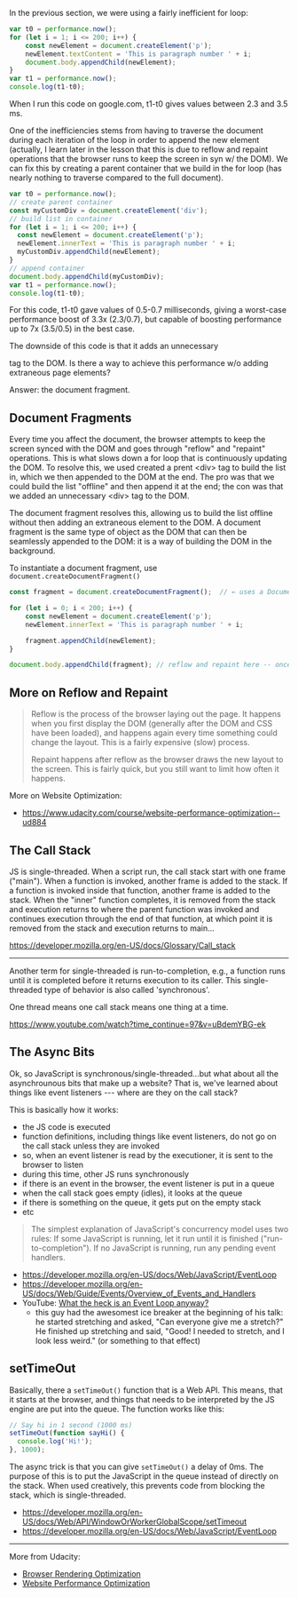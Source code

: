 In the previous section, we were using a fairly inefficient for loop:
```js
var t0 = performance.now();
for (let i = 1; i <= 200; i++) {
    const newElement = document.createElement('p');
    newElement.textContent = 'This is paragraph number ' + i;
    document.body.appendChild(newElement);
}
var t1 = performance.now();
console.log(t1-t0);
```

When I run this code on google.com, t1-t0 gives values between 2.3 and 3.5 ms.

One of the inefficiencies stems from having to traverse the document during each
iteration of the loop in order to append the new element (actually, I learn later in the
lesson that this is due to reflow and repaint operations that the browser runs to keep the 
screen in syn w/ the DOM).  We can fix this by
creating a parent container that we build in the for loop (has nearly nothing to traverse compared
to the full document).

```js
var t0 = performance.now();
// create parent container
const myCustomDiv = document.createElement('div');
// build list in container
for (let i = 1; i <= 200; i++) {
  const newElement = document.createElement('p');
  newElement.innerText = 'This is paragraph number ' + i;
  myCustomDiv.appendChild(newElement);
}
// append container
document.body.appendChild(myCustomDiv);
var t1 = performance.now();
console.log(t1-t0);
```

For this code, t1-t0 gave values of 0.5-0.7 milliseconds, giving a worst-case performance boost of 3.3x (2.3/0.7),
but capable of boosting performance up to 7x (3.5/0.5) in the best case.

The downside of this code is that it adds an unnecessary <div> tag to the DOM.  Is there a way to 
achieve this performance w/o adding extraneous page elements?

Answer: the document fragment.

## Document Fragments
Every time you affect the document, the browser attempts to keep the screen synced with the DOM and goes 
through "reflow" and "repaint" operations.  This is what slows down a for loop that is continuously
updating the DOM.  To resolve this, we used created a prent \<div> tag to build the list in, which we 
then appended to the DOM at the end.  The pro was that we could build the list "offline" and then append
it at the end; the con was that we added an unnecessary \<div> tag to the DOM.  

The document fragment resolves this, allowing us to build the list offline without then adding an extraneous
element to the DOM.  A document fragment is the same type of object as the DOM that can then be 
seamlessly appended to the DOM: it is a way of building the DOM in the background.  

To instantiate a document fragment, use `document.createDocumentFragment()`

```js
const fragment = document.createDocumentFragment();  // ← uses a DocumentFragment instead of a <div>

for (let i = 0; i < 200; i++) {
    const newElement = document.createElement('p');
    newElement.innerText = 'This is paragraph number ' + i;

    fragment.appendChild(newElement);
}

document.body.appendChild(fragment); // reflow and repaint here -- once!
```

## More on Reflow and Repaint
> Reflow is the process of the browser laying out the page. It happens when you first display the DOM (generally after the DOM and CSS have been loaded), and happens again every time something could change the layout. This is a fairly expensive (slow) process.
> 
> Repaint happens after reflow as the browser draws the new layout to the screen. This is fairly quick, but you still want to limit how often it happens.

More on Website Optimization:
* https://www.udacity.com/course/website-performance-optimization--ud884

## The Call Stack
JS is single-threaded.  When a script run, the call stack start with one frame ("main").  When a function
is invoked, another frame is added to the stack.  If a function is invoked inside that function, another
frame is added to the stack.  When the "inner" function completes, it is removed from the stack and execution
returns to where the parent function was invoked and continues execution through the end of that function, 
at which point it is removed from the stack and execution returns to main...

https://developer.mozilla.org/en-US/docs/Glossary/Call_stack

-------------------------

Another term for single-threaded is run-to-completion, e.g., a function runs until it is completed before
it returns execution to its caller.  This single-threaded type of behavior is also called 'synchronous'.

One thread means one call stack means one thing at a time.

https://www.youtube.com/watch?time_continue=97&v=uBdemYBG-ek

## The Async Bits
Ok, so JavaScript is synchronous/single-threaded...but what about all the asynchrounous bits that
make up a website?  That is, we've learned about things like event listeners --- where are they
on the call stack?

This is basically how it works:
* the JS code is executed
* function definitions, including things like event listeners, do not go on the call stack unless they are invoked
* so, when an event listener is read by the executioner, it is sent to the browser to listen
* during this time, other JS runs synchronously
* if there is an event in the browser, the event listener is put in a queue
* when the call stack goes empty (idles), it looks at the queue
* if there is something on the queue, it gets put on the empty stack
* etc

> The simplest explanation of JavaScript's concurrency model uses two rules: If some JavaScript is running, let it run until it is finished ("run-to-completion"). If no JavaScript is running, run any pending event handlers.

* https://developer.mozilla.org/en-US/docs/Web/JavaScript/EventLoop
* https://developer.mozilla.org/en-US/docs/Web/Guide/Events/Overview_of_Events_and_Handlers
* YouTube: [What the heck is an Event Loop anyway?](https://www.youtube.com/watch?v=8aGhZQkoFbQ)
  - this guy had the awesomest ice breaker at the beginning of his talk: he started stretching and asked, "Can everyone give me a stretch?" He finished up stretching and said, "Good! I needed to stretch, and I look less weird." (or something to that effect)
  

## setTimeOut
Basically, there a `setTimeOut()` function that is a Web API.  This means, that it starts at the browser, and
things that needs to be interpreted by the JS engine are put into the queue.  The function works like this:

```js
// Say hi in 1 second (1000 ms)
setTimeOut(function sayHi() {
  console.log('Hi!');
}, 1000);
```

The async trick is that you can give `setTimeOut()` a delay of 0ms.  The purpose of this is to put the
JavaScript in the queue instead of directly on the stack.  When used creatively, this prevents code from
blocking the stack, which is single-threaded.  

* https://developer.mozilla.org/en-US/docs/Web/API/WindowOrWorkerGlobalScope/setTimeout
* https://developer.mozilla.org/en-US/docs/Web/JavaScript/EventLoop

-------------------------------------------------------

More from Udacity:
* [Browser Rendering Optimization](https://www.udacity.com/course/browser-rendering-optimization--ud860)
* [Website Performance Optimization](https://www.udacity.com/course/website-performance-optimization--ud884)


